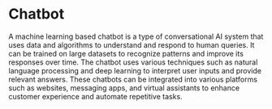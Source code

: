 # Chatbot
A machine learning based chatbot is a type of conversational AI system that uses data and algorithms to understand and respond to human queries. It can be trained on large datasets to recognize patterns and improve its responses over time. The chatbot uses various techniques such as natural language processing and deep learning to interpret user inputs and provide relevant answers. These chatbots can be integrated into various platforms such as websites, messaging apps, and virtual assistants to enhance customer experience and automate repetitive tasks.
